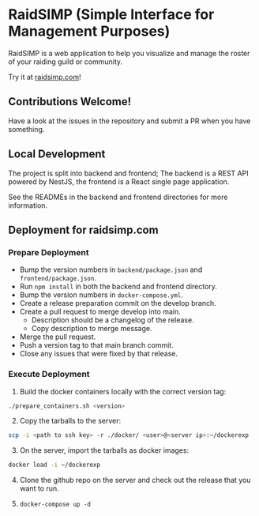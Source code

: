 # RaidSIMP (**S**imple **I**nterface for **M**anagement **P**urposes)

RaidSIMP is a web application to help you visualize and manage the roster of your raiding guild or community.

Try it at [raidsimp.com](https://raidsimp.com/)!

## Contributions Welcome!

Have a look at the issues in the repository and submit a PR when you have something.

## Local Development

The project is split into backend and frontend; The backend is a REST API powered by NestJS, the frontend is a React single page application.

See the READMEs in the backend and frontend directories for more information.

## Deployment for raidsimp.com

### Prepare Deployment

- Bump the version numbers in `backend/package.json` and `frontend/package.json`.
- Run `npm install` in both the backend and frontend directory.
- Bump the version numbers in `docker-compose.yml`.
- Create a release preparation commit on the develop branch.
- Create a pull request to merge develop into main.
  - Description should be a changelog of the release.
  - Copy description to merge message.
- Merge the pull request.
- Push a version tag to that main branch commit.
- Close any issues that were fixed by that release.

### Execute Deployment

1. Build the docker containers locally with the correct version tag:

```bash
./prepare_containers.sh <version>
```

2. Copy the tarballs to the server:

```bash
scp -i <path to ssh key> -r ./docker/ <user>@<server ip>:~/dockerexp
```

3. On the server, import the tarballs as docker images:

```bash
docker load -i ~/dockerexp
```

4. Clone the github repo on the server and check out the release that you want to run.

5. `docker-compose up -d`
